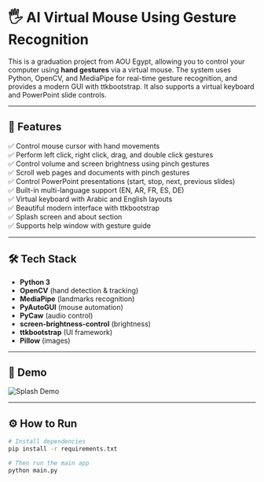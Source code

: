 # 🖐 AI Virtual Mouse Using Gesture Recognition

This is a graduation project from AOU Egypt, allowing you to control your computer using **hand gestures** via a virtual mouse. The system uses Python, OpenCV, and MediaPipe for real-time gesture recognition, and provides a modern GUI with ttkbootstrap. It also supports a virtual keyboard and PowerPoint slide controls.

---

## 🚀 Features

✅ Control mouse cursor with hand movements  
✅ Perform left click, right click, drag, and double click gestures  
✅ Control volume and screen brightness using pinch gestures  
✅ Scroll web pages and documents with pinch gestures  
✅ Control PowerPoint presentations (start, stop, next, previous slides)  
✅ Built-in multi-language support (EN, AR, FR, ES, DE)  
✅ Virtual keyboard with Arabic and English layouts  
✅ Beautiful modern interface with ttkbootstrap  
✅ Splash screen and about section  
✅ Supports help window with gesture guide  

---

## 🛠️ Tech Stack

- **Python 3**
- **OpenCV** (hand detection & tracking)
- **MediaPipe** (landmarks recognition)
- **PyAutoGUI** (mouse automation)
- **PyCaw** (audio control)
- **screen-brightness-control** (brightness)
- **ttkbootstrap** (UI framework)
- **Pillow** (images)

---

## 📸 Demo

![Splash Demo](assets/splash.png)

---

## ⚙️ How to Run

```bash
# Install dependencies
pip install -r requirements.txt

# Then run the main app
python main.py
